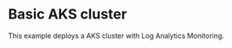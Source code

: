 # Basic AKS cluster

This example deploys a AKS cluster with Log Analytics Monitoring.

<!-- BEGINNING OF PRE-COMMIT-TERRAFORM DOCS HOOK -->
<!-- END OF PRE-COMMIT-TERRAFORM DOCS HOOK -->

